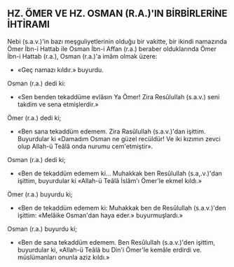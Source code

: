 ## HZ. ÖMER VE HZ. OSMAN (R.A.)'IN BİRBİRLERİNE İHTİRAMI

Nebi (s.a.v.)'in bazı meşguliyetlerinin olduğu bir vakitte, bir ikindi namazında Ömer İbn-i Hattab ile Osman İbn-i Affan (r.a.) beraber olduk­larında Ömer İbn-i Hattab (r.a.), Osman (r.a.)'a imâm olmak üzere:

- «Geç namazı kıldır.» buyurdu.

Osman (r.a.) dedi ki:

- «Sen benden tekaddüme evlâsın Ya Ömer! Zira Resûlullah (s.a.v.) seni takdim ve sena etmişlerdir.»

Ömer (r.a.) dedi ki;

- «Ben sana tekaddüm edemem. Zira Rasûlullah (s.a.v.)'dan işittim. Buyurdular ki «Damadım Osman ne güzel recüldür! Ve iki kızımın zevci olup Allah-ü Teâlâ onda nurumu cem'etmiştir».

Osman (r.a.) dedi ki;

- «Ben de tekaddüm edemem ki... Muhak­kak ben Resûlullah (s.a,.v.)'dan işittim, buyurdu­lar ki «Allah-ü Teâlâ İslâm'ı Ömer'le ekmel kıldı.»

Ömer (r.a.) buyurdu ki;

- «Ben de tekaddüm edemem ki: Muhakkak ben de Resûlullah (s.a.v.)'den işittim: «Melâike Osman'dan haya eder.» buyurmuşlardı.»

Osman (r.a.) buyurdu ki;

-  «Ben de sana tekaddüm edemem. Ben Resûlullah (s.a.v.)'den işittim, buyurdular ki, «Allah-ü Teâlâ bu Din'i Ömer'le kemâle erdirdi ve. müslümanları onunla aziz kıldı.»
